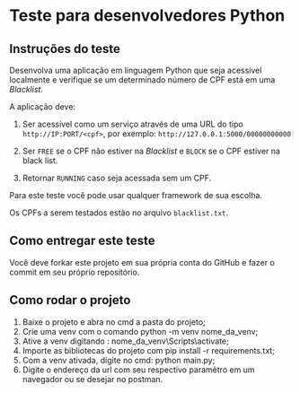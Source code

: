 # Teste para desenvolvedores Python

Instruções do teste
------

Desenvolva uma aplicação em linguagem Python que seja acessível localmente e verifique se um determinado número de CPF está em uma        *Blacklist*.

A aplicação deve:
 
1. Ser acessível como um serviço através de uma URL do tipo `http://IP:PORT/<cpf>`, por exemplo:
`http://127.0.0.1:5000/00000000000`


2. Ser `FREE` se o CPF não estiver na *Blacklist* e `BLOCK` se o CPF estiver na black list.
 
3. Retornar `RUNNING` caso seja acessada sem um CPF.

Para este teste você pode usar qualquer framework de sua escolha.

Os CPFs a serem testados estão no arquivo `blacklist.txt`.


Como entregar este teste
-----

Você deve forkar este projeto em sua própria conta do GitHub e fazer o commit em seu próprio repositório.


Como rodar o projeto
----
1. Baixe o projeto e abra no cmd a pasta do projeto;
2. Crie uma venv com o comando python -m venv nome_da_venv;
3. Ative a venv digitando : nome_da_venv\Scripts\activate;
4. Importe as bibliotecas do projeto com pip install -r requirements.txt;
5. Com a venv ativada, digite no cmd: python main.py;
6. Digite o endereço da url com seu respectivo paramêtro  em um navegador ou se desejar no postman.